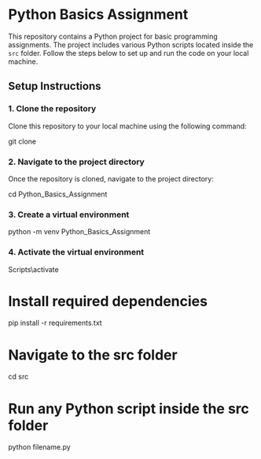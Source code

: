 # Python Basics Assignment

This repository contains a Python project for basic programming assignments. The project includes various Python scripts located inside the `src` folder. Follow the steps below to set up and run the code on your local machine.

## Setup Instructions

### 1. Clone the repository
Clone this repository to your local machine using the following command:


git clone 

### 2. Navigate to the project directory
Once the repository is cloned, navigate to the project directory:

cd Python_Basics_Assignment
### 3. Create a virtual environment

python -m venv Python_Basics_Assignment
### 4. Activate the virtual environment
Scripts\activate

# Install required dependencies
pip install -r requirements.txt

# Navigate to the src folder
cd src
# Run any Python script inside the src folder
python filename.py





